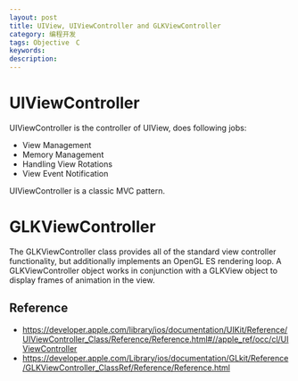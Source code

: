 ```yaml
---
layout: post
title: UIView, UIViewController and GLKViewController
category: 编程开发
tags: Objective　C
keywords: 
description: 
---
```

# UIViewController
UIViewController is the controller of UIView, does following jobs:

* View Management
* Memory Management
* Handling View Rotations
* View Event Notification

UIViewController is a classic MVC pattern.

# GLKViewController

The GLKViewController class provides all of the standard view controller functionality, but additionally implements an OpenGL ES rendering loop. A GLKViewController object works in conjunction with a GLKView object to display frames of animation in the view.

## Reference
* <https://developer.apple.com/library/ios/documentation/UIKit/Reference/UIViewController_Class/Reference/Reference.html#//apple_ref/occ/cl/UIViewController>
* <https://developer.apple.com/Library/ios/documentation/GLkit/Reference/GLKViewController_ClassRef/Reference/Reference.html>

